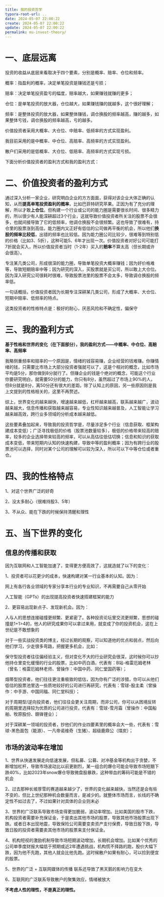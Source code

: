 ```yaml
---
title: 我的投资哲学
typora-root-url: ..
date: 2024-05-07 22:00:22
create: 2024-05-07 22:00:22
update: 2024-05-07 22:00:22
permalink: mu-invest-theory/
---
```



# 一、底层远离

投资的收益从底层来看取决于四个要素，分别是概率、赔率、仓位和频率。

概率：指盈利的概率，决定单笔投资是赚钱还是亏损；

赔率：决定单笔投资盈亏的幅度，赔率越大，如果赚钱就赚的更多；

仓位：是单笔投资的放大器，仓位越大，如果赚钱赚的就越多，这个很好理解；

频率：是整体投资的放大器，如果整体赚钱，调仓换股的频率越高，赚的越多，如果整体亏钱，调仓换股的频率越高，亏的越多。

价值投资者采用大概率、大仓位、中赔率、低频率的方式实现盈利。

我目前采用的是中概率、中仓位、高赔率、高频率的方式实现盈利。

散户们采用的是低概率、大仓位、低赔率、高频率的方式实现亏损。

下面分析价值投资者的盈利方式和我的盈利方式：



# 二、价值投资者的盈利方式

通过深入分析一家企业，研究明白企业的方方面面，获得对该企业大体正确的认知，从而**提高单笔投资盈利的概率**，比如巴菲特研究苹果。正因为有了充分的理解，所以才敢**上仓位**。但构建一个行业或公司的能力圈是需要很长时间、很多精力的，所以很少有人能深耕超过3个行业，这就导致价值投资者所关注的股票不会很多，也就间接导致了它的低频率，他调仓换股不会很频繁。这也导致了很难有，持仓里的股票涨到高估，能力圈内又正好有低估的公司做再平衡的机会，所以他们**换股的频率比较低**，出错的频率也比较低。因为能力圈公司比较少，很难等到特别低的价格（比如3、5折），这种可能5、6年才出现一次。价值投资者对好公司可能打7折就会买入，所以价值投资者当时（1-2年）买入的**赔率**不算太高（但长期或许会很高）。

专注某几类公司，形成很深的能力圈，导致单笔投资大概率赚钱；因为好价格难等，导致短期赔率中等；因为研究的深入，买股票就是买公司，所以敢上大仓位。因为深入研究公司很耗时很难，导致股票池里的股票不会太多，导致调仓换股的频率低。

一句话概括，价值投资者因为长期专注深耕某几类公司，形成了大概率、大仓位、短期中赔率、低频率的特点。

这类投资者的性格特点是：极好的耐心，厌恶风险和不确定性，偏保守


# 三、我的盈利方式

**基于性格和世界的变化（在下面部分），我的盈利方式——中概率、中仓位、高赔率、高频率**

我略侧重频率和赔率的一个原因是，情绪的钱容易赚，企业经营的钱难赚。你赚情绪的钱，只需要比市场上大部分投资者强就可以了，这是个相对的概念，比如市场平均是5分，那你做到8分就行了。但赚企业的钱是个绝对的概念，可能这个行业你要研究明白，就需要50分的能力，你只有8分，虽然超过了市场上90%的人，但8分就是8分，离50分还有很大的差距。除了认知上的原因，另一些原因则是我上文提到的性格相关的，这里不再赘述。

综上，世界变化的越来越快，增速越来越低，杠杆越来越高，联系越来越广，波动越来越大，信息传播和获取越来越容易，专业性知识越来越普及，人工智能让学习越来越高效，跨行业多领域的分析成本越来越低。

这些要素叠加起来，导致我的投资哲学是，尽量涉足多个行业（信息获取、框架构建成本变低）；广泛寻找极低的价格（股票池数量较多），极低的价格带来较高的赔率，较多的企业选择带来较高的频率，可以从高估往低估切换；信息和知识的获取成本变低，带来短期内认知的快速构建，导致中等的盈利概率；因为有跨行业的股票池可以选择，同时对某个公司的理解可以较为深入，所以可以下中等仓位或者重仓。



# 四、我的性格特点

1、对这个世界广泛的好奇

2、没太多耐心（很难持股3、5年）

3、不从众、能在下跌的时候保持清醒和理性



# 五、当下世界的变化



## 信息的传播和获取

因为互联网和人工智能加速了，变得更方便高效了，这就造就了以下的变化：

1、投资者可以花更少的成本，快速构建对某一行业基本的认知。因为：

网上有各行各业领域的专家分享本行业的专业知识，不再需要自己从零开始

人工智能（GPTs）的出现提高投资者快速搭建框架的能力

2、更容易出现新点子、发现新机会。因为：

人与人的思想连接碰撞更频繁、更紧密了。各种投资论坛里交流更频繁，思想的碰撞是1+1>4的，他人的研究成果你可以拿过来用，就变成了你的投资机会，这在上世纪是不敢想象的

对于一些实战投资类的博主，经过长期的观察，可以知道他的优点和弱点，然后向他们学习，少走很多弯路，把握更多机会，比如：

保守型投资者往往偏经验主义，但对变化不大的行业研究会很深，这时候你可以抄他持仓里变化缓慢的行业的股票，比如中药白酒，代表有：B站-格雷厄姆老林（曾名：格雷厄姆林老师、曾操作：中国中药、同仁堂国药等）；

烟蒂型投资者，他们往往更注重极致的低估，因为你有广泛的涉猎，你可以从他们低估的股票池里选一些质地较好的公司进行再研究，代表有：雪球-股主柔（曾操作：中手游、中国同福、同仁堂科技）；

对于周期型/逆向投资者，他们往往会更关注周期，而非公司，你可以从困境反转的周期里选择较为优质的公司进行投资，代表有：雪球-雪月霜（曾操作：中国船舶、牧原股份、赣锋锂业）；

对于深耕某一领域的投资者，抄他们的作业四要素里的概率会大一些，代表有：雪球-黑色面包（能源）、一凡帝诺维奇（生猪）、超级鹿鼎公（煤炭）；

## 市场的波动率在增加

1、世界从快速发展走向低速发展，但私募、公募、对冲基金等机构出于贪婪，不断增加杠杆，导致市场波动比以前更剧烈，某一组合的爆仓可能会导致市场短期下跌40%，比如2023年snow爆仓导致微盘股暴跌，这种带血的筹码可能是不错的机会

2、过去那种长坡厚雪的赛道越来越少了，世界的变化越来越快，当然还是会有些不变的，但比上世纪那种机会数量而言，是减少的。就整体市场而言，长线的不确定性不如过去了，不过如果针对具体的企业则未必

3、世界的广泛联系导致市场变得更加脆弱，波动率增加。比如美国的股市下跌，机构投资者需要补充保证金，于是卖出其他市场的股票，导致其他市场股票出现下跌。或者日本出现地震，导致保险公司需要变卖资产支付保费，导致日股下跌，导致日股的投资者需要卖其他市场的股票来支付保证金。

4、机构短视的激励机制导致市场短期波动增加，长期机会增加。比如某个优秀的公司单季度财报大幅低于预期或近2年遭遇挑战，机构慌不择路的跑，股价大幅下跌，因为他不先跑，其他人就会比他先跑。这时候散户如果有耐心，可以捡到便宜的股票。

5、世界的广泛 + 互联网媒体的传播 联系还导致了黑天鹅的影响力在变大

6、互联网的广泛联系导致散户的聚集效应，情绪被放大

**不考虑人性的理性，不是真正的理性。**

